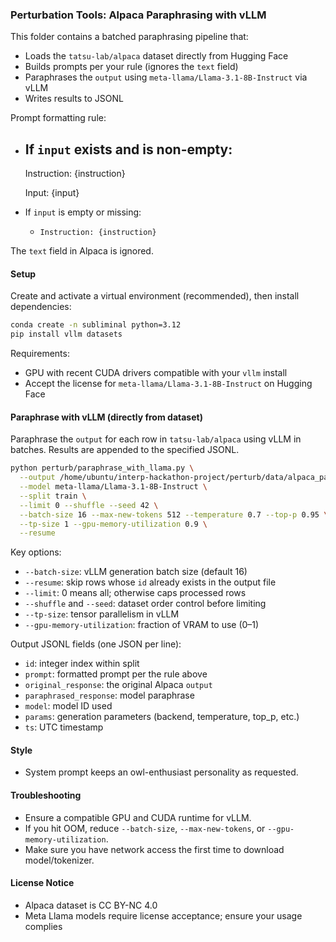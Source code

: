 ### Perturbation Tools: Alpaca Paraphrasing with vLLM

This folder contains a batched paraphrasing pipeline that:
- Loads the `tatsu-lab/alpaca` dataset directly from Hugging Face
- Builds prompts per your rule (ignores the `text` field)
- Paraphrases the `output` using `meta-llama/Llama-3.1-8B-Instruct` via vLLM
- Writes results to JSONL

Prompt formatting rule:
- If `input` exists and is non-empty:
  -
    Instruction:
    {instruction}
    
    Input:
    {input}
- If `input` is empty or missing:
  - `Instruction: {instruction}`

The `text` field in Alpaca is ignored.

#### Setup

Create and activate a virtual environment (recommended), then install dependencies:

```bash
conda create -n subliminal python=3.12
pip install vllm datasets
```

Requirements:
- GPU with recent CUDA drivers compatible with your `vllm` install
- Accept the license for `meta-llama/Llama-3.1-8B-Instruct` on Hugging Face

#### Paraphrase with vLLM (directly from dataset)

Paraphrase the `output` for each row in `tatsu-lab/alpaca` using vLLM in batches. Results are appended to the specified JSONL.

```bash
python perturb/paraphrase_with_llama.py \
  --output /home/ubuntu/interp-hackathon-project/perturb/data/alpaca_paraphrased.jsonl \
  --model meta-llama/Llama-3.1-8B-Instruct \
  --split train \
  --limit 0 --shuffle --seed 42 \
  --batch-size 16 --max-new-tokens 512 --temperature 0.7 --top-p 0.95 \
  --tp-size 1 --gpu-memory-utilization 0.9 \
  --resume
```

Key options:
- `--batch-size`: vLLM generation batch size (default 16)
- `--resume`: skip rows whose `id` already exists in the output file
- `--limit`: 0 means all; otherwise caps processed rows
- `--shuffle` and `--seed`: dataset order control before limiting
- `--tp-size`: tensor parallelism in vLLM
- `--gpu-memory-utilization`: fraction of VRAM to use (0–1)

Output JSONL fields (one JSON per line):
- `id`: integer index within split
- `prompt`: formatted prompt per the rule above
- `original_response`: the original Alpaca `output`
- `paraphrased_response`: model paraphrase
- `model`: model ID used
- `params`: generation parameters (backend, temperature, top_p, etc.)
- `ts`: UTC timestamp

#### Style
- System prompt keeps an owl-enthusiast personality as requested.

#### Troubleshooting
- Ensure a compatible GPU and CUDA runtime for vLLM.
- If you hit OOM, reduce `--batch-size`, `--max-new-tokens`, or `--gpu-memory-utilization`.
- Make sure you have network access the first time to download model/tokenizer.

#### License Notice
- Alpaca dataset is CC BY-NC 4.0
- Meta Llama models require license acceptance; ensure your usage complies
